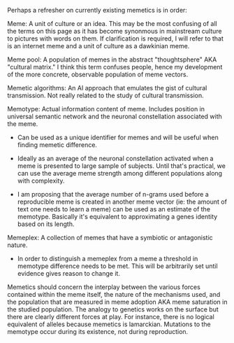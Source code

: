 Perhaps a refresher on currently existing memetics is in order:

Meme: A unit of culture or an idea. This may be the most confusing of all the terms on this page as it has become synonmous in mainstream culture to pictures with words on them. If clarification is required, I will refer to that is an internet meme and a unit of culture as a dawkinian meme.

Meme pool: A population of memes in the abstract "thoughtsphere" AKA "cultural matrix." I think this term confuses people, hence my development of the more concrete, observable population of meme vectors.

Memetic algorithms: An AI approach that emulates the gist of cultural transmission. Not really related to the study of cultural transmission.

Memotype: Actual information content of meme. Includes position in universal semantic network and the neuronal constellation associated with the meme.

- Can be used as a unique identifier for memes and will be useful when finding memetic difference.
 
- Ideally as an average of the neuronal constellation activated when a meme is presented to large sample of subjects. Until that's practical, we can use the average meme strength among different populations along with complexity.
 
- I am proposing that the average number of n-grams used before a reproducible meme is created in another meme vector (ie: the amount of text one needs to learn a meme) can be used as an estimate of the memotype. Basically it's equivalent to approximating a genes identity based on its length.

Memeplex: A collection of memes that have a symbiotic or antagonistic nature. 

- In order to distinguish a memeplex from a meme a threshold in memotype difference needs to be met. This will be arbitrarily set until evidence gives reason to change it.

Memetics should concern the interplay between the various forces contained within the meme itself, the nature of the mechanisms used, and the population that are measured in meme adoption AKA meme saturation in the studied population. The analogy to genetics works on the surface but there are clearly different forces at play. For instance, there is no logical equivalent of alleles because memetics is lamarckian. Mutations to the memotype occur during its existence, not during reproduction.
